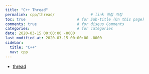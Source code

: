 ```yaml
---
title: "C++ Thread"
permalink: cpp/thread/                # link 직접 지정
toc: true                       # for Sub-title (On this page)
comments: true                  # for disqus Comments
categories:                     # for categories
date: 2020-03-15 00:00:00 -0000
last_modified_at: 2020-03-15 00:00:00 -0000
sidebar:
  title: "C++"
  nav: cpp
---
```


* [thread](https://8bitscoding.github.io/cpp-thread/)